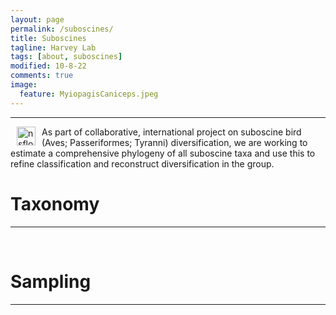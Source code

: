 ```yaml
---
layout: page
permalink: /suboscines/
title: Suboscines
tagline: Harvey Lab
tags: [about, suboscines]
modified: 10-8-22
comments: true
image:
  feature: MyiopagisCaniceps.jpeg
---
```

***

<img align="left" src="/images/nsflogo.png" alt="nsflogo" width="30" hspace="10"/>
As part of collaborative, international project on suboscine bird (Aves; Passeriformes; Tyranni) diversification, we are working to estimate a comprehensive phylogeny of all suboscine taxa and use this to refine classification and reconstruct diversification in the group.

<br />


# Taxonomy
***

<br />

# Sampling
***
